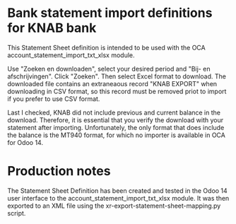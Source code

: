 # Bank statement import definitions for KNAB bank

This Statement Sheet definition is intended to be used with the OCA account_statement_import_txt_xlsx module.

Use "Zoeken en downloaden", select your desired period and "Bij- en afschrijvingen". Click "Zoeken". Then select Excel format to download.
The downloaded file contains an extraneaous record "KNAB EXPORT" when downloading in CSV format, so this record must be removed priot to import if you prefer to use CSV format. 

Last I checked, KNAB did not include previous and current balance in the download. Therefore, it is essential that you verify the download with your statement after importing. Unfortunately, the only format that does include the balance is the MT940 format, for which no importer is available in OCA for Odoo 14.

# Production notes

The Statement Sheet Definition has been created and tested in the Odoo 14 user interface to the account_statement_import_txt_xlsx module. It was then exported to an XML file using the xr-export-statement-sheet-mapping.py script.
